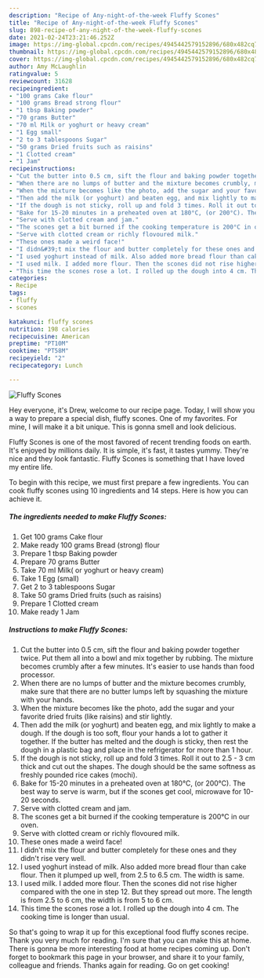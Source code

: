 ```yaml
---
description: "Recipe of Any-night-of-the-week Fluffy Scones"
title: "Recipe of Any-night-of-the-week Fluffy Scones"
slug: 898-recipe-of-any-night-of-the-week-fluffy-scones
date: 2021-02-24T23:21:46.252Z
image: https://img-global.cpcdn.com/recipes/4945442579152896/680x482cq70/fluffy-scones-recipe-main-photo.jpg
thumbnail: https://img-global.cpcdn.com/recipes/4945442579152896/680x482cq70/fluffy-scones-recipe-main-photo.jpg
cover: https://img-global.cpcdn.com/recipes/4945442579152896/680x482cq70/fluffy-scones-recipe-main-photo.jpg
author: Amy McLaughlin
ratingvalue: 5
reviewcount: 31628
recipeingredient:
- "100 grams Cake flour"
- "100 grams Bread strong flour"
- "1 tbsp Baking powder"
- "70 grams Butter"
- "70 ml Milk or yoghurt or heavy cream"
- "1 Egg small"
- "2 to 3 tablespoons Sugar"
- "50 grams Dried fruits such as raisins"
- "1 Clotted cream"
- "1 Jam"
recipeinstructions:
- "Cut the butter into 0.5 cm, sift the flour and baking powder together twice. Put them all into a bowl and mix together by rubbing. The mixture becomes crumbly after a few minutes. It&#39;s easier to use hands than food processor."
- "When there are no lumps of butter and the mixture becomes crumbly, make sure that there are no butter lumps left by squashing the mixture with your hands."
- "When the mixture becomes like the photo, add the sugar and your favorite dried fruits (like raisins) and stir lightly."
- "Then add the milk (or yoghurt) and beaten egg, and mix lightly to make a dough. If the dough is too soft, flour your hands a lot to gather it together. If the butter has melted and the dough is sticky, then rest the dough in a plastic bag and place in the refrigerator for more than 1 hour."
- "If the dough is not sticky, roll up and fold 3 times. Roll it out to 2.5 - 3 cm thick and cut out the shapes. The dough should be the same softness as freshly pounded rice cakes (mochi)."
- "Bake for 15-20 minutes in a preheated oven at 180°C, (or 200°C). The best way to serve is warm, but if the scones get cool, microwave for 10-20 seconds."
- "Serve with clotted cream and jam."
- "The scones get a bit burned if the cooking temperature is 200°C in our oven."
- "Serve with clotted cream or richly flovoured milk."
- "These ones made a weird face!"
- "I didn&#39;t mix the flour and butter completely for these ones and they didn&#39;t rise very well."
- "I used yoghurt instead of milk. Also added more bread flour than cake flour. Then it plumped up well, from 2.5 to 6.5 cm. The width is same."
- "I used milk. I added more flour. Then the scones did not rise higher compared with the one in step 12. But they spread out more. The length is from 2.5 to 6 cm, the width is from 5 to 6 cm."
- "This time the scones rose a lot. I rolled up the dough into 4 cm. The cooking time is longer than usual."
categories:
- Recipe
tags:
- fluffy
- scones

katakunci: fluffy scones 
nutrition: 198 calories
recipecuisine: American
preptime: "PT10M"
cooktime: "PT58M"
recipeyield: "2"
recipecategory: Lunch

---
```



![Fluffy Scones](https://img-global.cpcdn.com/recipes/4945442579152896/680x482cq70/fluffy-scones-recipe-main-photo.jpg)

Hey everyone, it's Drew, welcome to our recipe page. Today, I will show you a way to prepare a special dish, fluffy scones. One of my favorites. For mine, I will make it a bit unique. This is gonna smell and look delicious.

Fluffy Scones is one of the most favored of recent trending foods on earth. It's enjoyed by millions daily. It is simple, it's fast, it tastes yummy. They're nice and they look fantastic. Fluffy Scones is something that I have loved my entire life.




To begin with this recipe, we must first prepare a few ingredients. You can cook fluffy scones using 10 ingredients and 14 steps. Here is how you can achieve it.

<!--inarticleads1-->

##### The ingredients needed to make Fluffy Scones:

1. Get 100 grams Cake flour
1. Make ready 100 grams Bread (strong) flour
1. Prepare 1 tbsp Baking powder
1. Prepare 70 grams Butter
1. Take 70 ml Milk( or yoghurt or heavy cream)
1. Take 1 Egg (small)
1. Get 2 to 3 tablespoons Sugar
1. Take 50 grams Dried fruits (such as raisins)
1. Prepare 1 Clotted cream
1. Make ready 1 Jam




<!--inarticleads2-->

##### Instructions to make Fluffy Scones:

1. Cut the butter into 0.5 cm, sift the flour and baking powder together twice. Put them all into a bowl and mix together by rubbing. The mixture becomes crumbly after a few minutes. It&#39;s easier to use hands than food processor.
1. When there are no lumps of butter and the mixture becomes crumbly, make sure that there are no butter lumps left by squashing the mixture with your hands.
1. When the mixture becomes like the photo, add the sugar and your favorite dried fruits (like raisins) and stir lightly.
1. Then add the milk (or yoghurt) and beaten egg, and mix lightly to make a dough. If the dough is too soft, flour your hands a lot to gather it together. If the butter has melted and the dough is sticky, then rest the dough in a plastic bag and place in the refrigerator for more than 1 hour.
1. If the dough is not sticky, roll up and fold 3 times. Roll it out to 2.5 - 3 cm thick and cut out the shapes. The dough should be the same softness as freshly pounded rice cakes (mochi).
1. Bake for 15-20 minutes in a preheated oven at 180°C, (or 200°C). The best way to serve is warm, but if the scones get cool, microwave for 10-20 seconds.
1. Serve with clotted cream and jam.
1. The scones get a bit burned if the cooking temperature is 200°C in our oven.
1. Serve with clotted cream or richly flovoured milk.
1. These ones made a weird face!
1. I didn&#39;t mix the flour and butter completely for these ones and they didn&#39;t rise very well.
1. I used yoghurt instead of milk. Also added more bread flour than cake flour. Then it plumped up well, from 2.5 to 6.5 cm. The width is same.
1. I used milk. I added more flour. Then the scones did not rise higher compared with the one in step 12. But they spread out more. The length is from 2.5 to 6 cm, the width is from 5 to 6 cm.
1. This time the scones rose a lot. I rolled up the dough into 4 cm. The cooking time is longer than usual.




So that's going to wrap it up for this exceptional food fluffy scones recipe. Thank you very much for reading. I'm sure that you can make this at home. There is gonna be more interesting food at home recipes coming up. Don't forget to bookmark this page in your browser, and share it to your family, colleague and friends. Thanks again for reading. Go on get cooking!
